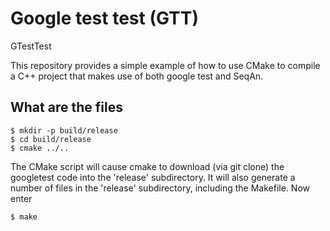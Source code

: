 # Google test test (GTT)
GTestTest

This repository provides a simple example of how to use CMake to compile a C++ project that makes use of both google test and SeqAn.

## What are the files



```
$ mkdir -p build/release
$ cd build/release
$ cmake ../..
```

The CMake script will cause cmake to download (via git clone) the googletest code into the 'release' subdirectory. It will also generate a number of files in the 'release' subdirectory, including the Makefile. Now enter

```
$ make
```
